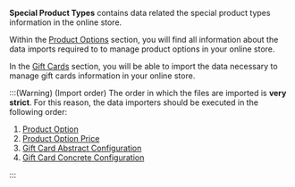 **Special Product Types** contains data related the special product types information in the online store.

Within the [Product Options](https://documentation.spryker.com/v5/docs/product-options) section, you will find all information about the data imports required to to manage product options in your online store.

In the [Gift Cards](https://documentation.spryker.com/docs/gift-cards-import) section, you will be able to import the data necessary to manage gift cards information in your online store.

:::(Warning) (Import order)
The order in which the files are imported is **very strict**. For this reason, the data importers should be executed in the following order:

1. [Product Option](https://documentation.spryker.com/docs/file-details-product-optioncsv)
2. [Product Option Price](https://documentation.spryker.com/docs/file-details-product-option-pricecsv)
3. [Gift Card Abstract Configuration](https://documentation.spryker.com/docs/file-details-gift-card-abstract-configurationcsv)
4. [Gift Card Concrete Configuration](https://documentation.spryker.com/docs/file-details-gift-card-concrete-configurationcsv)

:::